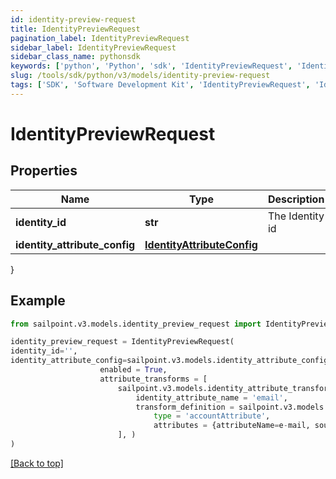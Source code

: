 ```yaml
---
id: identity-preview-request
title: IdentityPreviewRequest
pagination_label: IdentityPreviewRequest
sidebar_label: IdentityPreviewRequest
sidebar_class_name: pythonsdk
keywords: ['python', 'Python', 'sdk', 'IdentityPreviewRequest', 'IdentityPreviewRequest'] 
slug: /tools/sdk/python/v3/models/identity-preview-request
tags: ['SDK', 'Software Development Kit', 'IdentityPreviewRequest', 'IdentityPreviewRequest']
---
```


# IdentityPreviewRequest


## Properties

Name | Type | Description | Notes
------------ | ------------- | ------------- | -------------
**identity_id** | **str** | The Identity id | [optional] 
**identity_attribute_config** | [**IdentityAttributeConfig**](identity-attribute-config) |  | [optional] 
}

## Example

```python
from sailpoint.v3.models.identity_preview_request import IdentityPreviewRequest

identity_preview_request = IdentityPreviewRequest(
identity_id='',
identity_attribute_config=sailpoint.v3.models.identity_attribute_config.Identity Attribute Config(
                    enabled = True, 
                    attribute_transforms = [
                        sailpoint.v3.models.identity_attribute_transform.Identity Attribute Transform(
                            identity_attribute_name = 'email', 
                            transform_definition = sailpoint.v3.models.transform_definition.Transform Definition(
                                type = 'accountAttribute', 
                                attributes = {attributeName=e-mail, sourceName=MySource, sourceId=2c9180877a826e68017a8c0b03da1a53}, ), )
                        ], )
)

```
[[Back to top]](#) 

